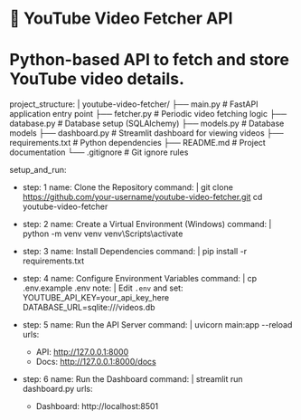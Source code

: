 # 🎥 YouTube Video Fetcher API
# Python-based API to fetch and store YouTube video details.

project_structure: |
  youtube-video-fetcher/
    ├── main.py             # FastAPI application entry point
    ├── fetcher.py          # Periodic video fetching logic
    ├── database.py         # Database setup (SQLAlchemy)
    ├── models.py           # Database models
    ├── dashboard.py        # Streamlit dashboard for viewing videos
    ├── requirements.txt    # Python dependencies
    ├── README.md           # Project documentation
    └── .gitignore          # Git ignore rules

setup_and_run:
  - step: 1
    name: Clone the Repository
    command: |
      git clone https://github.com/your-username/youtube-video-fetcher.git
      cd youtube-video-fetcher
      
  - step: 2
    name: Create a Virtual Environment (Windows)
    command: |
      python -m venv venv
      venv\Scripts\activate

  - step: 3
    name: Install Dependencies
    command: |
      pip install -r requirements.txt

  - step: 4
    name: Configure Environment Variables
    command: |
      cp .env.example .env
    note: |
      Edit `.env` and set:
      YOUTUBE_API_KEY=your_api_key_here
      DATABASE_URL=sqlite:///videos.db

  - step: 5
    name: Run the API Server
    command: |
      uvicorn main:app --reload
    urls:
      - API: http://127.0.0.1:8000
      - Docs: http://127.0.0.1:8000/docs

  - step: 6
    name: Run the Dashboard
    command: |
      streamlit run dashboard.py
    urls:
      - Dashboard: http://localhost:8501
